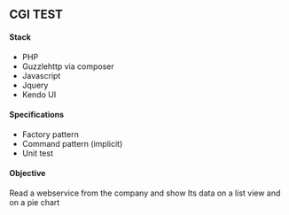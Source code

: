 ## CGI TEST

#### Stack

 - PHP
 - Guzzlehttp via composer
 - Javascript
 - Jquery
 - Kendo UI

#### Specifications

 - Factory pattern
 - Command pattern (implicit)
 - Unit test

#### Objective
Read a webservice from the company and show Its data on a list view and on a pie chart